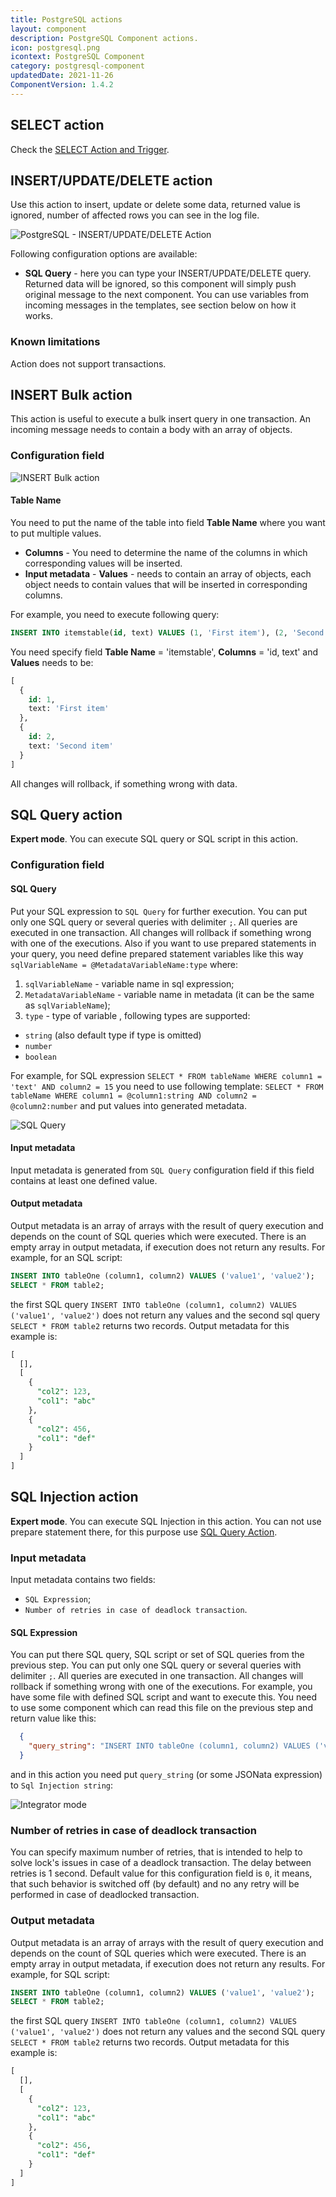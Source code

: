 ```yaml
---
title: PostgreSQL actions
layout: component
description: PostgreSQL Component actions.
icon: postgresql.png
icontext: PostgreSQL Component
category: postgresql-component
updatedDate: 2021-11-26
ComponentVersion: 1.4.2
---
```


## SELECT action

Check the [SELECT Action and Trigger](/components/postgresql/triggers#select-trigger-and-action).

## INSERT/UPDATE/DELETE action

Use this action to insert, update or delete some data, returned
value is ignored, number of affected rows you can see in the log file.

![PostgreSQL - INSERT/UPDATE/DELETE Action](img/postgresql-insert-update-delete.png)

Following configuration options are available:

*   **SQL Query** - here you can type your INSERT/UPDATE/DELETE query. Returned data will be ignored, so this component will simply push original message to the next component. You can use variables from incoming messages in the templates, see section below on how it works.

### Known limitations

Action does not support transactions.

## INSERT Bulk action

This action is useful to execute a bulk insert query in one transaction. An
incoming message needs to contain a body with an array of objects.

### Configuration field

![INSERT Bulk action](img/insert-bulk-action.png)

#### Table Name

You need to put the name of the table into field **Table Name** where you want
to put multiple values.

*   **Columns** - You need to determine the name of the columns in which corresponding values will be inserted.
*   **Input metadata** - **Values** - needs to contain an array of objects, each object needs to contain values that will be inserted in corresponding columns.

For example, you need to execute following query:

```sql
INSERT INTO itemstable(id, text) VALUES (1, 'First item'), (2, 'Second item')
```

You need specify field  **Table Name** = 'itemstable', **Columns** = 'id, text'
and **Values** needs to be:

```sql
[
  {
    id: 1,
    text: 'First item'
  },
  {
    id: 2,
    text: 'Second item'
  }
]
```

All changes will rollback, if something wrong with data.

## SQL Query action

**Expert mode**. You can execute SQL query or SQL script in this action.

### Configuration field

#### SQL Query

Put your SQL expression to `SQL Query` for further execution. You can put only one
SQL query or several queries with delimiter `;`. All queries are executed in one
transaction. All changes will rollback if something wrong with one of the executions.
Also if you want to use prepared statements in your query, you need define prepared
statement variables like this way `sqlVariableName = @MetadataVariableName:type` where:

1.  `sqlVariableName` - variable name in sql expression;
2.  `MetadataVariableName` - variable name in metadata (it can be the same as `sqlVariableName`);
3.  `type` - type of variable , following types are supported:
   *  `string` (also default type if type is omitted)
   *  `number`
   *  `boolean`

For example, for SQL expression `SELECT * FROM tableName WHERE column1 = 'text' AND column2 = 15`
you need to use following template: `SELECT * FROM tableName WHERE column1 = @column1:string AND column2 = @column2:number` and put values into generated metadata.

![SQL Query](img/sql-query.png)

#### Input metadata

Input metadata is generated from `SQL Query` configuration field if this field
contains at least one defined value.

#### Output metadata

Output metadata is an array of arrays with the result of query execution and
depends on the count of SQL queries which were executed. There is an empty array
in output metadata, if execution does not return any results. For example, for an
SQL script:

```sql
INSERT INTO tableOne (column1, column2) VALUES ('value1', 'value2');
SELECT * FROM table2;
```

the first SQL query `INSERT INTO tableOne (column1, column2) VALUES ('value1', 'value2')`
does not return any values and the second sql query `SELECT * FROM table2` returns two records.
Output metadata for this example is:

```sql
[
  [],
  [
    {
      "col2": 123,
      "col1": "abc"
    },
    {
      "col2": 456,
      "col1": "def"
    }
  ]
]
```

## SQL Injection action

**Expert mode**. You can execute SQL Injection in this action.
You can not use prepare statement there, for this purpose use [SQL Query Action](/components/postgresql/actions#sql-query-action).

### Input metadata

Input metadata contains two fields:
*   `SQL Expression`;
*   `Number of retries in case of deadlock transaction`.

#### SQL Expression

You can put there SQL query, SQL script or set of SQL queries from the previous
step. You can put only one SQL query or several queries with delimiter `;`.
All queries are executed in one transaction. All changes will rollback if
something wrong with one of the executions. For example, you have some file with
defined SQL script and want to execute this. You need to use some component
which can read this file on the previous step and return value like this:

```json
  {
    "query_string": "INSERT INTO tableOne (column1, column2) VALUES ('value1', 'value2'); SELECT * FROM table2"
  }
```
and in this action you need put `query_string` (or some JSONata expression) to `Sql Injection string`:

![Integrator mode](img/sql-expression.png)

### Number of retries in case of deadlock transaction

You can specify maximum number of retries, that is intended to help to solve
lock's issues in case of a deadlock transaction. The delay between retries is 1
second. Default value for this configuration field is `0`, it means, that such
behavior is switched off (by default) and no any retry will be performed in case
of deadlocked transaction.

### Output metadata

Output metadata is an array of arrays with the result of query execution and
depends on the count of SQL queries which were executed. There is an empty array
in output metadata, if execution does not return any results. For example, for
SQL script:

```sql
INSERT INTO tableOne (column1, column2) VALUES ('value1', 'value2');
SELECT * FROM table2;
```
the first SQL query `INSERT INTO tableOne (column1, column2) VALUES ('value1', 'value2')`
does not return any values and the second SQL query `SELECT * FROM table2` returns two records.
Output metadata for this example is:

```sql
[
  [],
  [
    {
      "col2": 123,
      "col1": "abc"
    },
    {
      "col2": 456,
      "col1": "def"
    }
  ]
]
```
